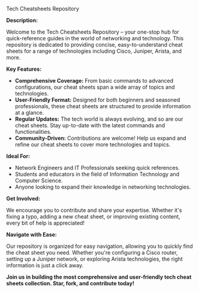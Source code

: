Tech Cheatsheets Repository

**Description:**

Welcome to the Tech Cheatsheets Repository – your one-stop hub for quick-reference guides in the world of networking and technology. This repository is dedicated to providing concise, easy-to-understand cheat sheets for a range of technologies including Cisco, Juniper, Arista, and more.

**Key Features:**

- **Comprehensive Coverage:** From basic commands to advanced configurations, our cheat sheets span a wide array of topics and technologies.
- **User-Friendly Format:** Designed for both beginners and seasoned professionals, these cheat sheets are structured to provide information at a glance.
- **Regular Updates:** The tech world is always evolving, and so are our cheat sheets. Stay up-to-date with the latest commands and functionalities.
- **Community-Driven:** Contributions are welcome! Help us expand and refine our cheat sheets to cover more technologies and topics.

**Ideal For:**

- Network Engineers and IT Professionals seeking quick references.
- Students and educators in the field of Information Technology and Computer Science.
- Anyone looking to expand their knowledge in networking technologies.

**Get Involved:**

We encourage you to contribute and share your expertise. Whether it's fixing a typo, adding a new cheat sheet, or improving existing content, every bit of help is appreciated!

**Navigate with Ease:**

Our repository is organized for easy navigation, allowing you to quickly find the cheat sheet you need. Whether you're configuring a Cisco router, setting up a Juniper network, or exploring Arista technologies, the right information is just a click away.

**Join us in building the most comprehensive and user-friendly tech cheat sheets collection. Star, fork, and contribute today!**
